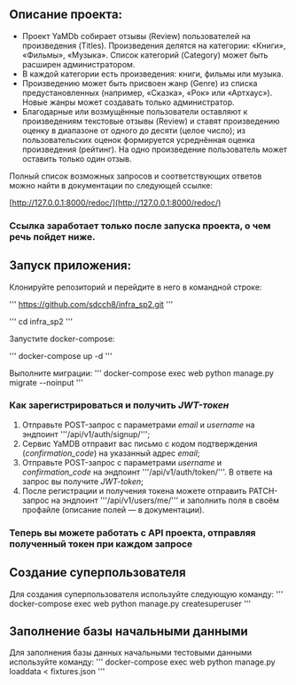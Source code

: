 ## Описание проекта:

* Проект YaMDb собирает отзывы (Review) пользователей на произведения (Titles). Произведения делятся на категории: «Книги», «Фильмы», «Музыка». Список категорий (Category) может быть расширен администратором.
* В каждой категории есть произведения: книги, фильмы или музыка. 
* Произведению может быть присвоен жанр (Genre) из списка предустановленных (например, «Сказка», «Рок» или «Артхаус»). Новые жанры может создавать только администратор.
* Благодарные или возмущённые пользователи оставляют к произведениям текстовые отзывы (Review) и ставят произведению оценку в диапазоне от одного до десяти (целое число); из пользовательских оценок формируется усреднённая оценка произведения (рейтинг). На одно произведение пользователь может оставить только один отзыв.

Полный список возможных запросов и соответствующих ответов можно найти в документации по следующей ссылке: 
 
[http://127.0.0.1:8000/redoc/](http://127.0.0.1:8000/redoc/) 
 
### Ссылка заработает только после запуска проекта, о чем речь пойдет ниже. 
 
## Запуск приложения: 
 
Клонируйте репозиторий и перейдите в него в командной строке: 
 
'''
https://github.com/sdcch8/infra_sp2.git
'''
 
'''
cd infra_sp2 
'''
 
Запустите docker-compose: 

'''
docker-compose up -d
'''

Выполните миграции:
'''
docker-compose exec web python manage.py migrate --noinput
'''

### Как зарегистрироваться и получить *JWT-токен*

1. Отправьте POST-запрос с параметрами *email* и *username* на эндпоинт '''/api/v1/auth/signup/''';
2. Сервис YaMDB отправит вас письмо с кодом подтверждения (*confirmation_code*) на указанный адрес *email*;
3. Отправьте POST-запрос с параметрами *username* и *confirmation_code* на эндпоинт '''/api/v1/auth/token/'''. В ответе на запрос вы получите *JWT-token*;
4. После регистрации и получения токена можете отправить PATCH-запрос на эндпоинт '''/api/v1/users/me/''' и заполнить поля в своём профайле (описание полей — в документации).

### Теперь вы можете работать с API проекта, отправляя полученный токен при каждом запросе

## Создание суперпользователя

Для создания суперпользователя используйте следующую команду:
'''
docker-compose exec web python manage.py createsuperuser
'''

## Заполнение базы начальными данными

Для заполнения базы данных начальными тестовыми данными используйте команду:
'''
docker-compose exec web python manage.py loaddata < fixtures.json
'''